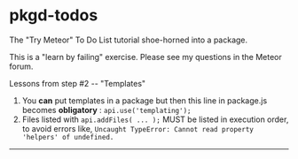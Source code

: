 # pkgd-todos
The "Try Meteor" To Do List tutorial shoe-horned into a package.

This is a "learn by failing" exercise.  Please see my questions in the Meteor forum.

Lessons from step #2 -- "Templates"

 1. You **can** put templates in a package but then this line in package.js becomes **obligatory** :  `api.use('templating');`
 2. Files listed with `api.addFiles( ... );` MUST be listed in execution order, to avoid errors like, `Uncaught TypeError: Cannot read property 'helpers' of undefined.`

------


